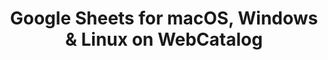 ---
name: Google Sheets
category: Productivity
title: 'Google Sheets for macOS, Windows & Linux on WebCatalog'
key: google-sheets
fullUrl: 'https://sheets.google.com'
hostname: sheets.google.com

---